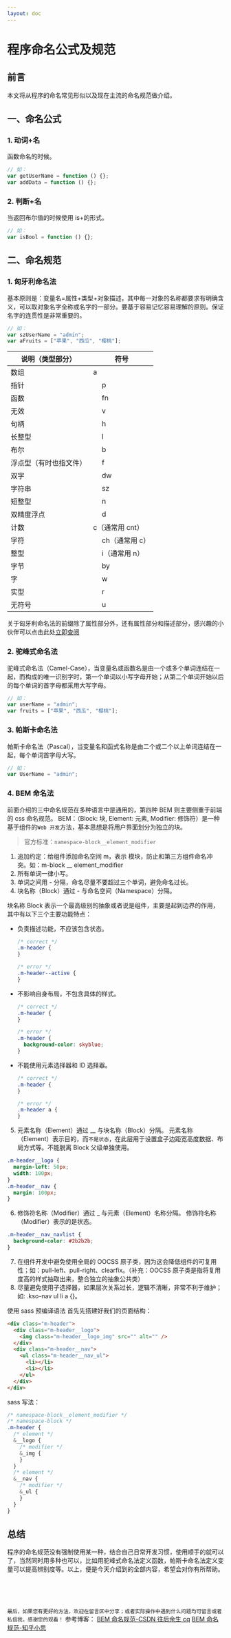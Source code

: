 ```yaml
---
layout: doc
---
```


# 程序命名公式及规范

## 前言

本文将从程序的命名常见形似以及现在主流的命名规范做介绍。

## 一、命名公式

### 1. 动词+名

函数命名的时候。

```js
// 如：
var getUserName = function () {};
var addData = function () {};
```

### 2. 判断+名

当返回布尔值的时候使用 is+的形式。

```js
// 如：
var isBool = function () {};
```

## 二、命名规范

### 1. 匈牙利命名法

基本原则是：变量名=属性+类型+对象描述，其中每一对象的名称都要求有明确含义，可以取对象名字全称或名字的一部分。要基于容易记忆容易理解的原则。保证名字的连贯性是非常重要的。

```js
// 如：
var szUserName = "admin";
var aFruits = ["苹果", "西瓜", "樱桃"];
```

| 说明（类型部分）       | 符号              |
| ---------------------- | ----------------- |
| 数组                   | a                 |
| 指针                   | 　 p              |
| 函数                   | 　 fn             |
| 无效                   | 　 v              |
| 句柄                   | 　 h              |
| 长整型                 | 　 l              |
| 布尔                   | 　 b              |
| 浮点型（有时也指文件） | 　 f              |
| 双字                   | 　 dw             |
| 字符串                 | 　 sz             |
| 短整型                 | 　 n              |
| 双精度浮点             | 　 d              |
| 计数                   | c（通常用 cnt）   |
| 字符                   | 　 ch（通常用 c） |
| 整型                   | 　 i（通常用 n）  |
| 字节                   | 　 by             |
| 字                     | 　 w              |
| 实型                   | 　 r              |
| 无符号                 | 　 u              |

关于匈牙利命名法的前缀除了属性部分外，还有属性部分和描述部分，感兴趣的小伙伴可以点击此处[立即查阅](https://baike.baidu.com/item/%E5%8C%88%E7%89%99%E5%88%A9%E5%91%BD%E5%90%8D%E6%B3%95/7632397?fr=aladdin#2)

### 2. 驼峰式命名法

驼峰式命名法（Camel-Case），当变量名或函数名是由一个或多个单词连结在一起，而构成的唯一识别字时，第一个单词以小写字母开始；从第二个单词开始以后的每个单词的首字母都采用大写字母。

```js
// 如：
var userName = "admin";
var fruits = ["苹果", "西瓜", "樱桃"];
```

### 3. 帕斯卡命名法

帕斯卡命名法（Pascal），当变量名和函式名称是由二个或二个以上单词连结在一起，每个单词首字母大写。

```js
// 如：
var UserName = "admin";
```

### 4. BEM 命名法

前面介绍的三中命名规范在多种语言中是通用的，第四种 BEM 则主要侧重于前端的 css 命名规范。
BEM：（Block: 块, Element: 元素, Modifier: 修饰符）是一种基于组件的`Web 开发`方法，基本思想是将用户界面划分为独立的块。

> 官方标准：`namespace-block__element_modifier`

1.  追加约定：给组件添加命名空间 m，表示 模块，防止和第三方组件命名冲突。如：m-block \_\_ element_modifier
2.  所有单词一律小写。
3.  单词之间用 - 分隔，命名尽量不要超过三个单词，避免命名过长。
4.  块名称（Block）通过 - 与命名空间（Namespace）分隔。

块名称 Block 表示一个最高级别的抽象或者说是组件，主要是起到边界的作用，其中有以下三个主要功能特点：

- 负责描述功能，不应该包含状态。

  ```css
  /* correct */
  .m-header {
  }

  /* error */
  .m-header--active {
  }
  ```

- 不影响自身布局，不包含具体的样式。

  ```css
  /* correct */
  .m-header {
  }

  /* error */
  .m-header {
    background-color: skyblue;
  }
  ```

- 不能使用元素选择器和 ID 选择器。

  ```css
  /* correct */
  .m-header {
  }

  /* error */
  .m-header a {
  }
  ```

5.  元素名称（Element）通过 \_\_ 与块名称（Block）分隔。
    元素名称（Element）表示目的，而`不是状态`，在此层用于设置盒子边距宽高度数据、布局方式等。不能脱离 Block 父级单独使用。

```css
.m-header__logo {
  margin-left: 50px;
  width: 100px;
}
.m-header__nav {
  margin: 100px;
}
```

6.  修饰符名称（Modifier）通过 \_ 与元素（Element）名称分隔。
    修饰符名称（Modifier）表示的是状态。

```css
.m-header__nav_navlist {
  background-color: #2b2b2b;
}
```

7.  在组件开发中避免使用全局的 OOCSS 原子类，因为这会降低组件的可复用性；如：pull-left、pull-right、clearfix。（补充：OOCSS 原子类是指将复用度高的样式抽取出来，整合独立的抽象公共类）
8.  尽量避免使用子选择器，如果层次关系过长，逻辑不清晰，非常不利于维护；如: .kso-nav ul li a {}。

使用 sass 预编译语法
首先先搭建好我们的页面结构：

```html
<div class="m-header">
  <div class="m-header__logo">
    <img class="m-header__logo_img" src="" alt="" />
  </div>
  <div class="m-header__nav">
    <ul class="m-header__nav_ul">
      <li></li>
      <li></li>
    </ul>
  </div>
</div>
```

sass 写法：

```css
/* namespace-block__element_modifier */
/* namespace-block */
.m-header {
  /* element */
  &__logo {
    /* modifier */
    &_img {
    }
  }
  /* element */
  &__nav {
    /* modifier */
    &_ul {
    }
  }
}
```

## 总结

程序的命名规范没有强制使用某一种，结合自己日常开发习惯，使用顺手的就可以了，当然同时用多种也可以，比如用驼峰式命名法定义函数，帕斯卡命名法定义变量可以提高辨别度等。以上，便是今天介绍到的全部内容，希望会对你有所帮助。

<br />
<br />
<br />

`最后，如果您有更好的方法，欢迎在留言区中分享；或者实际操作中遇到什么问题均可留言或者私信我，感谢您的观看！`
参考博客：
[BEM 命名规范-CSDN 往后余生 cq](https://blog.csdn.net/luchuanqi67/article/details/106116427?spm=1001.2014.3001.5506)
[BEM 命名规范-知乎小思](https://zhuanlan.zhihu.com/p/72631379)
